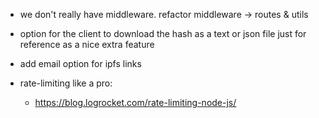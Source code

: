 - we don't really have middleware. refactor middleware -> routes & utils

- option for the client to download the hash as a text or json file just for reference as a nice extra feature

- add email option for ipfs links 

- rate-limiting like a pro:
  - https://blog.logrocket.com/rate-limiting-node-js/